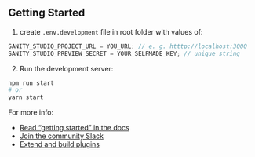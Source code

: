 ## Getting Started

1. create `.env.development` file in root folder with values of:

```javascript
SANITY_STUDIO_PROJECT_URL = YOU_URL; // e. g. htttp://localhost:3000
SANITY_STUDIO_PREVIEW_SECRET = YOUR_SELFMADE_KEY; // unique string
```

2. Run the development server:

```bash
npm run start
# or
yarn start
```

For more info:

- [Read “getting started” in the docs](https://www.sanity.io/docs/introduction/getting-started?utm_source=readme)
- [Join the community Slack](https://slack.sanity.io/?utm_source=readme)
- [Extend and build plugins](https://www.sanity.io/docs/content-studio/extending?utm_source=readme)
